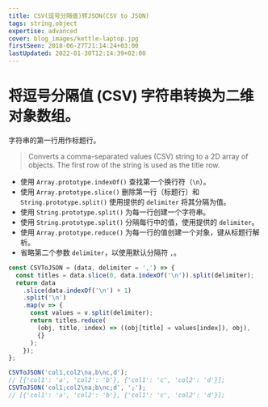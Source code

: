 ```yaml
---
title: CSV(逗号分隔值)转JSON(CSV to JSON)
tags: string,object
expertise: advanced
cover: blog_images/kettle-laptop.jpg
firstSeen: 2018-06-27T21:14:24+03:00
lastUpdated: 2022-01-30T12:14:39+02:00
---
```


# 将逗号分隔值 (CSV) 字符串转换为二维对象数组。
字符串的第一行用作标题行。

> Converts a comma-separated values (CSV) string to a 2D array of objects.
> The first row of the string is used as the title row.

- 使用 `Array.prototype.indexOf()` 查找第一个换行符（`\n`）。
- 使用 `Array.prototype.slice()` 删除第一行（标题行）和 `String.prototype.split()` 使用提供的 `delimiter` 将其分隔为值。
- 使用 `String.prototype.split()` 为每一行创建一个字符串。
- 使用 `String.prototype.split()` 分隔每行中的值，使用提供的 `delimiter`。
- 使用 `Array.prototype.reduce()` 为每一行的值创建一个对象，键从标题行解析。
- 省略第二个参数 `delimiter`，以使用默认分隔符 `,`。

```js
const CSVToJSON = (data, delimiter = ',') => {
  const titles = data.slice(0, data.indexOf('\n')).split(delimiter);
  return data
    .slice(data.indexOf('\n') + 1)
    .split('\n')
    .map(v => {
      const values = v.split(delimiter);
      return titles.reduce(
        (obj, title, index) => ((obj[title] = values[index]), obj),
        {}
      );
    });
};
```

```js
CSVToJSON('col1,col2\na,b\nc,d');
// [{'col1': 'a', 'col2': 'b'}, {'col1': 'c', 'col2': 'd'}];
CSVToJSON('col1;col2\na;b\nc;d', ';');
// [{'col1': 'a', 'col2': 'b'}, {'col1': 'c', 'col2': 'd'}];
```
